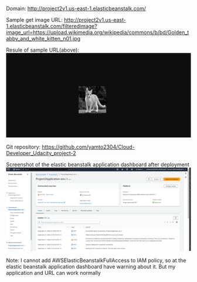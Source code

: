 Domain: http://project2v1.us-east-1.elasticbeanstalk.com/

Sample get image URL: http://project2v1.us-east-1.elasticbeanstalk.com/filteredimage?image_url=https://upload.wikimedia.org/wikipedia/commons/b/bd/Golden_tabby_and_white_kitten_n01.jpg

Resule of sample URL(above): ![alt text](image.png)

Git repository: https://github.com/yamto2304/Cloud-Developer_Udacity_project-2

Screenshot of the elastic beanstalk application dashboard after deployment  ![alt text](image-1.png)

Note: I cannot add AWSElasticBeanstalkFullAccess to IAM policy, so at the elastic beanstalk application dashboard have warning about it. But my application and URL can work normally
